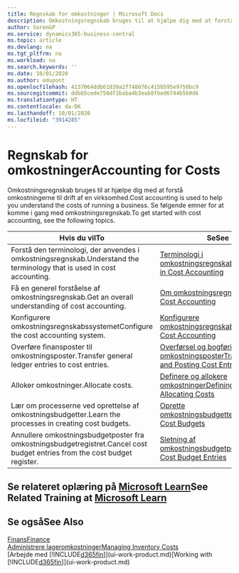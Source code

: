 ```yaml
---
title: Regnskab for omkostninger | Microsoft Docs
description: Omkostningsregnskab bruges til at hjælpe dig med at forstå omkostningerne til drift af en virksomhed. Se følgende emner for at komme i gang med omkostningsregnskab.
author: SorenGP
ms.service: dynamics365-business-central
ms.topic: article
ms.devlang: na
ms.tgt_pltfrm: na
ms.workload: na
ms.search.keywords: ''
ms.date: 10/01/2020
ms.author: edupont
ms.openlocfilehash: 4137064ddb61039a2f748076c415b595e9750bc9
ms.sourcegitcommit: ddbb5cede750df1baba4b3eab8fbed6744b5b9d6
ms.translationtype: HT
ms.contentlocale: da-DK
ms.lasthandoff: 10/01/2020
ms.locfileid: "3914285"
---
```

# <a name="accounting-for-costs"></a><span data-ttu-id="c0f95-104">Regnskab for omkostninger</span><span class="sxs-lookup"><span data-stu-id="c0f95-104">Accounting for Costs</span></span>
<span data-ttu-id="c0f95-105">Omkostningsregnskab bruges til at hjælpe dig med at forstå omkostningerne til drift af en virksomhed.</span><span class="sxs-lookup"><span data-stu-id="c0f95-105">Cost accounting is used to help you understand the costs of running a business.</span></span> <span data-ttu-id="c0f95-106">Se følgende emner for at komme i gang med omkostningsregnskab.</span><span class="sxs-lookup"><span data-stu-id="c0f95-106">To get started with cost accounting, see the following topics.</span></span>  

|<span data-ttu-id="c0f95-107">Hvis du vil</span><span class="sxs-lookup"><span data-stu-id="c0f95-107">To</span></span>|<span data-ttu-id="c0f95-108">Se</span><span class="sxs-lookup"><span data-stu-id="c0f95-108">See</span></span>|  
|--------|---------|  
|<span data-ttu-id="c0f95-109">Forstå den terminologi, der anvendes i omkostningsregnskab.</span><span class="sxs-lookup"><span data-stu-id="c0f95-109">Understand the terminology that is used in cost accounting.</span></span>|[<span data-ttu-id="c0f95-110">Terminologi i omkostningsregnskab</span><span class="sxs-lookup"><span data-stu-id="c0f95-110">Terminology in Cost Accounting</span></span>](finance-terminology-in-cost-accounting.md)|  
|<span data-ttu-id="c0f95-111">Få en generel forståelse af omkostningsregnskab.</span><span class="sxs-lookup"><span data-stu-id="c0f95-111">Get an overall understanding of cost accounting.</span></span>|[<span data-ttu-id="c0f95-112">Om omkostningsregnskab</span><span class="sxs-lookup"><span data-stu-id="c0f95-112">About Cost Accounting</span></span>](finance-about-cost-accounting.md)|  
|<span data-ttu-id="c0f95-113">Konfigurere omkostningsregnskabssystemet</span><span class="sxs-lookup"><span data-stu-id="c0f95-113">Configure the cost accounting system.</span></span>|[<span data-ttu-id="c0f95-114">Konfigurere omkostningsregnskab</span><span class="sxs-lookup"><span data-stu-id="c0f95-114">Setting Up Cost Accounting</span></span>](finance-set-up-cost-accounting.md)|  
|<span data-ttu-id="c0f95-115">Overføre finansposter til omkostningsposter.</span><span class="sxs-lookup"><span data-stu-id="c0f95-115">Transfer general ledger entries to cost entries.</span></span>|[<span data-ttu-id="c0f95-116">Overførsel og bogføring af omkostningsposter</span><span class="sxs-lookup"><span data-stu-id="c0f95-116">Transferring and Posting Cost Entries</span></span>](finance-transfer-and-post-cost-entries.md)|  
|<span data-ttu-id="c0f95-117">Alloker omkostninger.</span><span class="sxs-lookup"><span data-stu-id="c0f95-117">Allocate costs.</span></span>|[<span data-ttu-id="c0f95-118">Definere og allokere omkostninger</span><span class="sxs-lookup"><span data-stu-id="c0f95-118">Defining and Allocating Costs</span></span>](finance-define-and-allocate-costs.md)|  
|<span data-ttu-id="c0f95-119">Lær om processerne ved oprettelse af omkostningsbudgetter.</span><span class="sxs-lookup"><span data-stu-id="c0f95-119">Learn the processes in creating cost budgets.</span></span>|[<span data-ttu-id="c0f95-120">Oprette omkostningsbudgetter</span><span class="sxs-lookup"><span data-stu-id="c0f95-120">Creating Cost Budgets</span></span>](finance-create-cost-budgets.md)|
|<span data-ttu-id="c0f95-121">Annullere omkostningsbudgetposter fra omkostningsbudgetregistret.</span><span class="sxs-lookup"><span data-stu-id="c0f95-121">Cancel cost budget entries from the cost budget register.</span></span>|[<span data-ttu-id="c0f95-122">Sletning af omkostningsbudgetposter</span><span class="sxs-lookup"><span data-stu-id="c0f95-122">Deleting Cost Budget Entries</span></span>](finance-how-to-delete-cost-budget-entries.md)|

## <a name="see-related-training-at-microsoft-learn"></a><span data-ttu-id="c0f95-123">Se relateret oplæring på [Microsoft Learn](/learn/paths/use-cost-accounting-dynamics-365-business-central/)</span><span class="sxs-lookup"><span data-stu-id="c0f95-123">See Related Training at [Microsoft Learn](/learn/paths/use-cost-accounting-dynamics-365-business-central/)</span></span>

## <a name="see-also"></a><span data-ttu-id="c0f95-124">Se også</span><span class="sxs-lookup"><span data-stu-id="c0f95-124">See Also</span></span>  
[<span data-ttu-id="c0f95-125">Finans</span><span class="sxs-lookup"><span data-stu-id="c0f95-125">Finance</span></span>](finance.md)  
[<span data-ttu-id="c0f95-126">Administrere lageromkostninger</span><span class="sxs-lookup"><span data-stu-id="c0f95-126">Managing Inventory Costs</span></span>](finance-manage-inventory-costs.md)  
<span data-ttu-id="c0f95-127">[Arbejde med [!INCLUDE[d365fin](includes/d365fin_md.md)]](ui-work-product.md)</span><span class="sxs-lookup"><span data-stu-id="c0f95-127">[Working with [!INCLUDE[d365fin](includes/d365fin_md.md)]](ui-work-product.md)</span></span>

